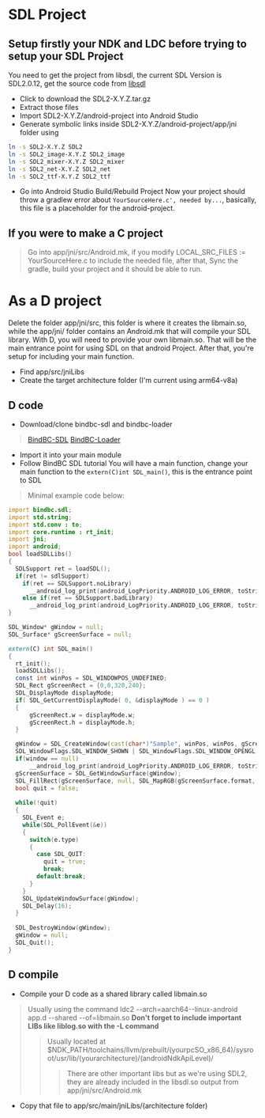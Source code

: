 # SDL Project
## **Setup firstly your NDK and LDC before trying to setup your SDL Project**

You need to get the project from libsdl, the current SDL Version is SDL2.0.12, get the source code from [libsdl](https://www.libsdl.org/download-2.0.php)
- Click to download the SDL2-X.Y.Z.tar.gz
- Extract those files
- Import SDL2-X.Y.Z/android-project into Android Studio
- Generate symbolic links inside SDL2-X.Y.Z/android-project/app/jni folder using
```sh
ln -s SDL2-X.Y.Z SDL2
ln -s SDL2_image-X.Y.Z SDL2_image
ln -s SDL2_mixer-X.Y.Z SDL2_mixer
ln -s SDL2_net-X.Y.Z SDL2_net
ln -s SDL2_ttf-X.Y.Z SDL2_ttf
```

- Go into Android Studio Build/Rebuild Project
Now your project should throw a gradlew error about `YourSourceHere.c', needed by...`, basically, this file is a placeholder for the android-project.
## If you were to make a C project
> Go into app/jni/src/Android.mk, if you modify LOCAL_SRC_FILES := YourSourceHere.c to include the needed file, after that, Sync the gradle, build your project and
it should be able to run.

# As a D project
Delete the folder app/jni/src, this folder is where it creates the libmain.so, while the app/jni/ folder contains an Android.mk that will compile your SDL
library.
With D, you will need to provide your own libmain.so. That will be the main entrance point for using SDL on that android Project.
After that, you're setup for including your main function.
- Find app/src/jniLibs
- Create the target architecture folder (I'm current using arm64-v8a)

## D code
- Download/clone bindbc-sdl and bindbc-loader
> [BindBC-SDL](https://github.com/BindBC/bindbc-sdl)
> [BindBC-Loader](https://github.com/BindBC/bindbc-loader)
- Import it into your main module
- Follow BindBC SDL tutorial
You will have a main function, change your main function to the `extern(C)int SDL_main()`, this is the entrance point to SDL
> Minimal example code below:
```d
import bindbc.sdl;
import std.string;
import std.conv : to;
import core.runtime : rt_init;
import jni;
import android;
bool loadSDLLibs()
{
  SDLSupport ret = loadSDL();
  if(ret != sdlSupport)
    if(ret == SDLSupport.noLibrary)
      __android_log_print(android_LogPriority.ANDROID_LOG_ERROR, toStringz("Sample"), toStringz("SDL not found"));
    else if(ret == SDLSupport.badLibrary)
      __android_log_print(android_LogPriority.ANDROID_LOG_ERROR, toStringz("Sample"), toStringz("Current SDL version lower than the expected version"));
}

SDL_Window* gWindow = null;
SDL_Surface* gScreenSurface = null;

extern(C) int SDL_main()
{
  rt_init();
  loadSDLLibs();
  const int winPos = SDL_WINDOWPOS_UNDEFINED;
  SDL_Rect gScreenRect = {0,0,320,240};
  SDL_DisplayMode displayMode;
  if( SDL_GetCurrentDisplayMode( 0, &displayMode ) == 0 )
  {
      gScreenRect.w = displayMode.w;
      gScreenRect.h = displayMode.h;
  }

  gWindow = SDL_CreateWindow(cast(char*)"Sample", winPos, winPos, gScreenRect.w, gScreenRect.h,
  SDL_WindowFlags.SDL_WINDOW_SHOWN | SDL_WindowFlags.SDL_WINDOW_OPENGL );
  if(window == null)
      __android_log_print(android_LogPriority.ANDROID_LOG_ERROR, toStringz("Sample"), toStringz("Window could not open: "~ to!string(SDL_GetError()));
  gScreenSurface = SDL_GetWindowSurface(gWindow);
  SDL_FillRect(gScreenSurface, null, SDL_MapRGB(gScreenSurface.format, 0xff, 0xff, 0x00));
  bool quit = false;
  
  while(!quit)
  {
    SDL_Event e;
    while(SDL_PollEvent(&e))
    {
      switch(e.type)
      {
        case SDL_QUIT:
          quit = true;
          break;
        default:break;
      }
    }
    SDL_UpdateWindowSurface(gWindow);
    SDL_Delay(16);
  }
  
  SDL_DestroyWindow(gWindow);
  gWindow = null;
  SDL_Quit();
}
```

## D compile
- Compile your D code as a shared library called libmain.so
> Usually using the command ldc2 --arch=aarch64--linux-android app.d --shared --of=libmain.so
> **Don't forget to include important LIBs like liblog.so with the -L command**
>> Usually located at $NDK_PATH/toolchains/llvm/prebuilt/(yourpcSO_x86_64)/sysroot/usr/lib/(yourarchitecture)/(androidNdkApiLevel)/
>>> There are other important libs but as we're using SDL2, they are already included in the libsdl.so output from app/jni/src/Android.mk
- Copy that file to app/src/main/jniLibs/(architecture folder)

